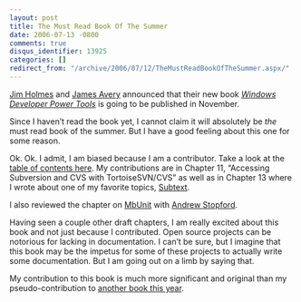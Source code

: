 ```yaml
---
layout: post
title: The Must Read Book Of The Summer
date: 2006-07-13 -0800
comments: true
disqus_identifier: 13925
categories: []
redirect_from: "/archive/2006/07/12/TheMustReadBookOfTheSummer.aspx/"
---
```


[Jim Holmes](http://frazzleddad.blogspot.com/ "Jim Holmes") and [James
Avery](http://dotavery.com/blog/ "James Avery") announced that their new
book *[Windows Developer Power
Tools](http://www.amazon.com/gp/product/0596527543/sr=8-1/qid=1152586726/ref=pd_bbs_1/104-4205038-6871900?redirect=true&ie=UTF8 "Preorder at Amazon")*
is going to be published in November.

Since I haven’t read the book yet, I cannot claim it will absolutely be
*the* must read book of the summer. But I have a good feeling about this
one for some reason.

Ok. Ok. I admit, I am biased because I am a contributor. Take a look at
the [table of contents
here](http://iterativerose.com/WinDevPowerTools/TOC.aspx "Contents"). My
contributions are in Chapter 11, “Accessing Subversion and CVS with
TortoiseSVN/CVS” as well as in Chapter 13 where I wrote about one of my
favorite topics, [Subtext](http://subtextproject.com/ "Subtext").

I also reviewed the chapter on [MbUnit](http://mbunit.com/ "MbUnit")
with [Andrew
Stopford](http://weblogs.asp.net/astopford/archive/2006/07/13/Windows-Devloper-Power-Tools-book.aspx "Andrew Stopford's Blog").

Having seen a couple other draft chapters, I am really excited about
this book and not just because I contributed. Open source projects can
be notorious for lacking in documentation. I can’t be sure, but I
imagine that this book may be the impetus for some of these projects to
actually write some documentation. But I am going out on a limb by
saying that.

My contribution to this book is much more significant and original than
my pseudo-contribution to [another book this
year](https://haacked.com/archive/2006/04/30/ASP.NETMVPHaacked.aspx "ASP.NET MVP Hacks").

